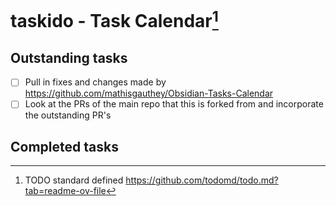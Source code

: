# taskido - Task Calendar[^1]

## Outstanding tasks
- [ ] Pull in fixes and changes made by https://github.com/mathisgauthey/Obsidian-Tasks-Calendar
- [ ] Look at the PRs of the main repo that this is forked from and incorporate the outstanding PR's

## Completed tasks

[^1]: TODO standard defined https://github.com/todomd/todo.md?tab=readme-ov-file